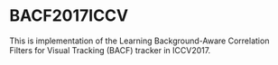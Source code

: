 # BACF2017ICCV
This is implementation of the Learning Background-Aware Correlation Filters for Visual Tracking (BACF) tracker in ICCV2017. 
